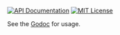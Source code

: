 [![API Documentation](http://img.shields.io/badge/api-Godoc-blue.svg?style=flat-square)](https://godoc.org/github.com/peter-edge/go-concurrent)
[![MIT License](http://img.shields.io/badge/license-MIT-blue.svg?style=flat-square)](https://github.com/peter-edge/go-concurrent/blob/master/LICENSE)

See the [Godoc](https://godoc.org/github.com/peter-edge/go-concurrent) for usage.

